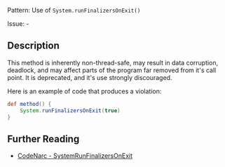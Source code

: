 Pattern: Use of `System.runFinalizersOnExit()`

Issue: -

## Description

This method is inherently non-thread-safe, may result in data corruption, deadlock, and may affect parts of the program far removed from it's call point. It is deprecated, and it's use strongly discouraged.

Here is an example of code that produces a violation:

``` groovy
def method() {
    System.runFinalizersOnExit(true)
}
```

## Further Reading

* [CodeNarc - SystemRunFinalizersOnExit](https://codenarc.github.io/CodeNarc/codenarc-rules-concurrency.html#systemrunfinalizersonexit-rule)